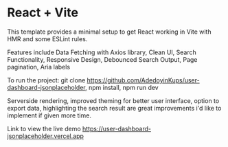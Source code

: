 # React + Vite

This template provides a minimal setup to get React working in Vite with HMR and some ESLint rules.

Features include Data Fetching with Axios library, Clean UI, Search Functionality,
Responsive Design, Debounced Search Output, Page pagination, Aria labels


To run the project:
git clone https://github.com/AdedoyinKups/user-dashboard-jsonplaceholder,
npm install, npm run dev 

Serverside rendering, improved theming for better user interface, option to export data, highlighting the search result are great improvements i'd like to implement if given more time.

Link to view the live demo https://user-dashboard-jsonplaceholder.vercel.app
